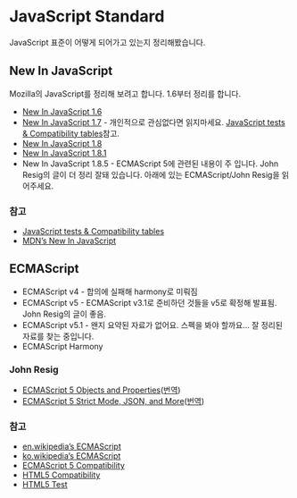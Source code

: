# JavaScript Standard

JavaScript 표준이 어떻게 되어가고 있는지 정리해봤습니다.

## New In JavaScript

Mozilla의 JavaScript를 정리해 보려고 합니다. 1.6부터 정리를 합니다.

 * [New In JavaScript 1.6](/articles/2011/1317086700.html)
 * [New In JavaScript 1.7](/articles/2011/1317201600.html) - 개인적으로 관심없다면 읽지마세요. [JavaScript tests & Compatibility tables](http://robertnyman.com/javascript/)참고.
 * [New In JavaScript 1.8](/articles/2011/1317258960.html)
 * [New In JavaScript 1.8.1](/articles/2011/1317341820.html)
 * New In JavaScript 1.8.5 - ECMAScript 5에 관련된 내용이 주 입니다. John Resig의 글이 더 정리 잘돼 있습니다. 아래에 있는 ECMAScript/John Resig을 읽어주세요.

### 참고

 * [JavaScript tests & Compatibility tables](http://robertnyman.com/javascript/)
 * [MDN’s New In JavaScript](https://developer.mozilla.org/en/JavaScript/New_in_JavaScript)

## ECMAScript

 * ECMAScript v4 - 합의에 실패해 harmony로 미뤄짐
 * ECMAScript v5 - ECMAScript v3.1로 준비하던 것들을 v5로 확정해 발표됨. John Resig의 글이 좋음.
 * ECMAScript v5.1 - 왠지 요약된 자료가 없어요. 스펙을 봐야 할까요... 잘 정리된 자료를 찾는 중입니다.
 * ECMAScript Harmony

### John Resig

 * [ECMAScript 5 Objects and Properties](http://ejohn.org/blog/ecmascript-5-objects-and-properties)([번역](/articles/2011/1317779520.html))
 * [ECMAScript 5 Strict Mode, JSON, and More](http://ejohn.org/blog/ecmascript-5-strict-mode-json-and-more/)([번역](/articles/2011/1317873491.html))

### 참고

 * [en.wikipedia’s ECMAScript](http://en.wikipedia.org/wiki/ECMAScript)
 * [ko.wikipedia’s ECMAScript](http://ko.wikipedia.org/wiki/ECMAScript)
 * [ECMAScript 5 Compatibility](http://kangax.github.com/es5-compat-table/)
 * [HTML5 Compatibility](http://fmbip.com/get-started/)
 * [HTML5 Test](http://html5test.com/)
